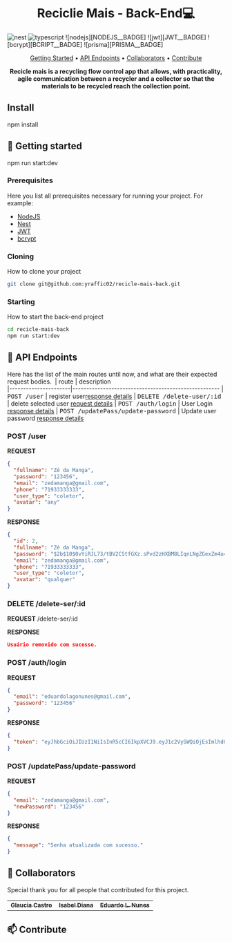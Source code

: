 [JAVASCRIPT__BADGE]: https://img.shields.io/badge/Javascript-000?style=for-the-badge&logo=javascript
[TYPESCRIPT__BADGE]: https://img.shields.io/badge/typescript-D4FAFF?style=for-the-badge&logo=typescript
[EXPRESS__BADGE]: https://img.shields.io/badge/express-005CFE?style=for-the-badge&logo=express
[VUE__BADGE]: https://img.shields.io/badge/VueJS-fff?style=for-the-badge&logo=vue
[NEST__BADGE]: https://img.shields.io/badge/nest-7026b9?style=for-the-badge&logo=nest
[GRAPHQL__BADGE]: https://img.shields.io/badge/GraphQL-e10098?style=for-the-badge&logo=graphql
[JAVA_BADGE]: https://img.shields.io/badge/java-%23ED8B00.svg?style=for-the-badge&logo=openjdk&logoColor=white
[SPRING_BADGE]: https://img.shields.io/badge/spring-%236DB33F.svg?style=for-the-badge&logo=spring&logoColor=white
[MONGO_BADGE]: https://img.shields.io/badge/MongoDB-%234ea94b.svg?style=for-the-badge&logo=mongodb&logoColor=white
[AWS_BADGE]: https://img.shields.io/badge/AWS-%23FF9900.svg?style=for-the-badge&logo=amazon-aws&logoColor=white

<h1 align="center" style="font-weight: bold;">Reciclie Mais - Back-End💻</h1>

![nest][NEST__BADGE]
![typescript][TYPESCRIPT__BADGE]
![nodejs][NODEJS__BADGE]
![jwt][JWT__BADGE]
![bcrypt][BCRIPT__BADGE]
![prisma][PRISMA__BADGE]

<p align="center">
 <a href="#started">Getting Started</a> • 
  <a href="#routes">API Endpoints</a> •
 <a href="#colab">Collaborators</a> •
 <a href="#contribute">Contribute</a>
</p>

<p align="center">
  <b>Recicle mais is a recycling flow control app that allows, with practicality, agile communication between a recycler and a collector so that the materials to be recycled reach the collection point.</b>
</p>

<h2> Install </h2>

npm install

<h2 id="started">🚀 Getting started</h2>

npm run start:dev

<h3>Prerequisites</h3>

Here you list all prerequisites necessary for running your project. For example:

- [NodeJS](https://github.com/)
- [Nest](https://github.com)
- [JWT](https://github.com)
- [bcrypt](https://github.com)

<h3>Cloning</h3>

How to clone your project

```bash
git clone git@github.com:yraffic02/recicle-mais-back.git
```

<h3>Starting</h3>

How to start the back-end project

```bash
cd recicle-mais-back
npm run start:dev
```

<h2 id="routes">📍 API Endpoints</h2>

Here has the list of the main routes until now, and what are their expected request bodies.
​
| route | description  
|----------------------|-----------------------------------------------------
| <kbd>POST /user</kbd> | register user[response details](#get-auth-detail)
| <kbd>DELETE /delete-user/:id</kbd> | delete selected user [request details](#post-auth-detail)
| <kbd>POST /auth/login</kbd> | User Login [response details](#get-auth-detail)
| <kbd>POST /updatePass/update-password</kbd> | Update user password [response details](#get-auth-detail)

<h3 id="post-user-register">POST /user</h3>

**REQUEST**

```json
{
  "fullname": "Zé da Manga",
  "password": "123456",
  "email": "zedamanga@gmail.com",
  "phone": "71933333333",
  "user_type": "coletor",
  "avatar": "any"
}
```

**RESPONSE**

```json
{
  "id": 2,
  "fullname": "Zé da Manga",
  "password": "$2b$10$0vYiRJL73/tBV2CStfGXz.sPvd2zHXBM8LIqnLNgZGexZm4u48vUq",
  "email": "zedamanga@gmail.com",
  "phone": "71933333333",
  "user_type": "coletor",
  "avatar": "qualquer"
}
```

<h3 id="delete-user">DELETE /delete-ser/:id</h3>

**REQUEST**
/delete-ser/:id

**RESPONSE**

```json
Usuário removido com sucesso.
```

<h3 id="auth-login">POST   /auth/login</h3>

**REQUEST**

```json
{
  "email": "eduardolagonunes@gmail.com",
  "password": "123456"
}
```

**RESPONSE**

```json
{
  "token": "eyJhbGciOiJIUzI1NiIsInR5cCI6IkpXVCJ9.eyJ1c2VySWQiOjEsImlhdCI6MTcxMDE2MzE5NCwiZXhwIjoxNzEwMjQ5NTk0fQ.mq9vh35k_P_4GTO--Pi2hVkH1ipraFN6rIhVvbblEKE"
}
```

<h3 id="update-password">POST   /updatePass/update-password</h3>

**REQUEST**

```json
{
  "email": "zedamanga@gmail.com",
  "newPassword": "123456"
}
```

**RESPONSE**

```json
{
  "message": "Senha atualizada com sucesso."
}
``` 

<h2 id="colab">🤝 Collaborators</h2>

Special thank you for all people that contributed for this project.

<table>
  <tr>
    <td align="center">
      <a href="https://github.com/Glaucia-S-Castro">
        <sub>
          <b>Glaucia Castro</b>
        </sub>
      </a>
    </td>
    <td align="center">
      <a href="https://github.com/isabeldiana">
        <sub>
          <b>Isabel Diana</b>
        </sub>
      </a>
    </td>
    <td align="center">
      <a href="https://github.com/EduardoNunes">
        <sub>
          <b>Eduardo L. Nunes</b>
        </sub>
      </a>
    </td>
  </tr>
</table>

<h2 id="contribute">📫 Contribute</h2>
